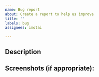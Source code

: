 ```yaml
---
name: Bug report
about: Create a report to help us improve
title: ''
labels: bug
assignees: imotai

---
```


<!--- Provide a general summary of your changes in the Title above -->

## Description
<!--- Describe your changes in detail -->

## Screenshots (if appropriate):
